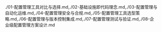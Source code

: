 ./01-配置管理工具对比与选择.md,./02-基础设施即代码理念.md,./03-配置管理与自动化运维.md,./04-配置管理安全与合规.md,./05-配置管理工具选型策略.md,./06-配置管理与版本控制集成.md,./07-配置管理测试与验证.md,./08-企业级配置管理方案设计.md